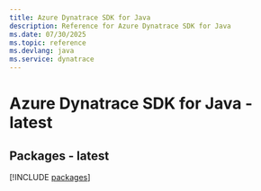 ```yaml
---
title: Azure Dynatrace SDK for Java
description: Reference for Azure Dynatrace SDK for Java
ms.date: 07/30/2025
ms.topic: reference
ms.devlang: java
ms.service: dynatrace
---
```

# Azure Dynatrace SDK for Java - latest
## Packages - latest
[!INCLUDE [packages](dynatrace-index.md)]